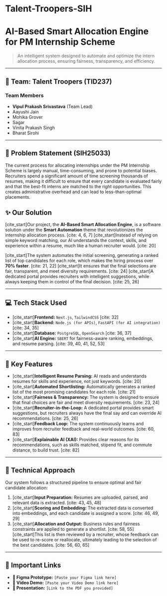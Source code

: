 # Talent-Troopers-SIH
# AI-Based Smart Allocation Engine for PM Internship Scheme

> An intelligent system designed to automate and optimize the intern allocation process, ensuring fairness, transparency, and efficiency.

---

## 🚀 Team: Talent Troopers (TID237)

### Team Members
* **Vipul Prakash Srivastava** (Team Lead)
* Aayushi Jain
* Mohika Grover
* Sagar
* Vinita Prakash Singh
* Bharat Sirohi

---

## 🤔 Problem Statement (SIH25033)

The current process for allocating internships under the PM Internship Scheme is largely manual, time-consuming, and prone to potential biases. Recruiters spend a significant amount of time screening thousands of resumes, making it difficult to ensure that every candidate is evaluated fairly and that the best-fit interns are matched to the right opportunities. This creates administrative overhead and can lead to less-than-optimal placements.

## ✨ Our Solution

[cite_start]Our project, the **AI-Based Smart Allocation Engine**, is a software solution under the **Smart Automation** theme that revolutionizes the internship allocation process. [cite: 4, 6, 7] [cite_start]Instead of relying on simple keyword matching, our AI understands the context, skills, and experience within a resume, much like a human recruiter would. [cite: 20]

[cite_start]The system automates the initial screening, generating a ranked list of top candidates for each role, which makes the hiring process over **70% faster**. [cite: 21, 22] [cite_start]It ensures that the final selections are fair, transparent, and meet diversity requirements. [cite: 24] [cite_start]A dedicated portal provides recruiters with intelligent suggestions, while always keeping them in control of the final decision. [cite: 25, 26]

---

## 💻 Tech Stack Used

* [cite_start]**Frontend:** `Next.js`, `TailwindCSS` [cite: 32]
* [cite_start]**Backend:** `Node.js (for APIs)`, `FastAPI (for AI integration)` [cite: 34, 35]
* [cite_start]**Database:** `PostgreSQL`, `OpenSearch` [cite: 36, 37]
* [cite_start]**AI Engine:** `SBERT` for fairness-aware ranking, embeddings, and resume parsing. [cite: 39, 40, 41, 52, 53]

---

## 🌟 Key Features

* [cite_start]**Intelligent Resume Parsing:** AI reads and understands resumes for skills and experience, not just keywords. [cite: 20]
* [cite_start]**Automated Shortlisting:** Automatically generates a ranked list of the most promising candidates for each role. [cite: 21]
* [cite_start]**Fairness & Transparency:** The system is designed to ensure that final choices are fair and meet diversity requirements. [cite: 23, 24]
* [cite_start]**Recruiter-in-the-Loop:** A dedicated portal provides smart suggestions, but recruiters always have the final say and can override AI recommendations. [cite: 25, 26]
* [cite_start]**Feedback Loop:** The system continuously learns and improves from recruiter feedback and real-world outcomes. [cite: 60, 83]
* [cite_start]**Explainable AI (XAI):** Provides clear reasons for its recommendations, such as skills matched, stipend fit, and commute distance, to build trust. [cite: 82]

---

## 🔧 Technical Approach

Our system follows a structured pipeline to ensure optimal and fair candidate allocation:

1.  [cite_start]**Input Preparation:** Resumes are uploaded, parsed, and relevant data is extracted. [cite: 43, 45, 48]
2.  [cite_start]**Scoring and Embedding:** The extracted data is converted into embeddings, and each candidate is assigned a score. [cite: 46, 49, 29]
3.  [cite_start]**Allocation and Output:** Business rules and fairness constraints are applied to generate a shortlist. [cite: 58, 55] [cite_start]This list is then reviewed by a recruiter, whose feedback can be used to re-score or reallocate, ultimately leading to the selection of the best candidates. [cite: 56, 60, 65]


---

## 🔗 Important Links

* **🎨 Figma Prototype:** `[Paste your Figma link here]`
* **🎥 Video Demo:** `[Paste your Video Demo link here]`
* **📄 Presentation:** `[Link to the PDF you provided]`
